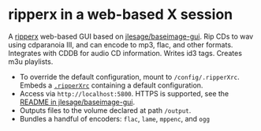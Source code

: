 # ripperx in a web-based X session

A [ripperx](https://sourceforge.net/projects/ripperx/) web-based GUI based
on [jlesage/baseimage-gui](https://github.com/jlesage/docker-baseimage-gui).
Rip CDs to wav using cdparanoia III, and can encode to mp3, flac,
and other formats. Integrates with CDDB for audio  CD information.
Writes id3 tags. Creates m3u playlists.

- To override the default configuration, mount to `/config/.ripperXrc`. 
  Embeds a [`.ripperXrc`](ripperX.rc) containing a default configuration.
- Access via `http://localhost:5800`. HTTPS is supported, see the [README in jlesage/baseimage-gui](https://github.com/jlesage/docker-baseimage-gui/blob/master/README.md).
- Outputs files to the volume declared at path `/output`.
- Bundles a handful of encoders: `flac`, `lame`, `mppenc`, and `ogg`
